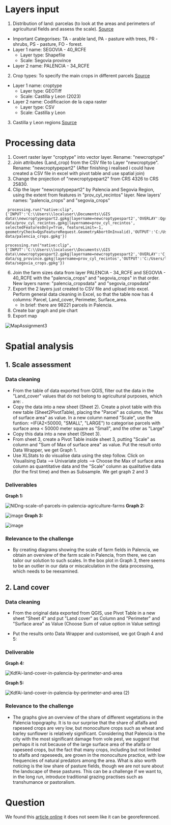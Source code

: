 # Layers input
1. Distribution of land: parcelas (to look at the areas and perimeters of agricultural fields and assess the scale). 
  [Source](https://idecyl.jcyl.es/geonetwork/srv/spa/catalog.search#/metadata/SPAGOBCYLAYGDTSLCPAR2021)
  * Important Categorises: TA - arable land, PA - pasture with trees, PR - shrubs, PS - pasture, FO - forest.
  * Layer 1 name: SEGOVIA - 40_RCFE
    * Layer type: Shapefile
    * Scale: Segovia province
  * Layer 2 name: PALENCIA - 34_RCFE
2. Crop types: To specify the main crops in different parcels
  [Source](https://mcsncyl.itacyl.es/es/descarga)
  * Layer 1 name: croptype
    * Layer type: GEOTiff
    * Scale: Castilla y Leon (2023)
  * Layer 2 name: Codificacion de la capa raster
    * Layer type: CSV
    * Scale: Castilla y Leon
3. Castilla y Leon regions
  [Source]()

# Processing data
1. Covert raster layer "croptype" into vector layer. Rename: "newcroptype"
2. Join attributes (Land_crop) from the CSV file to Layer "newcroptype". Rename: "newcroptypepart2" (After finishing i realised i could have created a CSV file in excel with pivot table and use spatial join)
3. Change the projection of "newcroptypepart2" from CRS 4326 to CRS 25830. 
4. Clip the layer "newcroptypepart2" by Palencia and Segovia Region, using the extent from features in "prov_cyl_recintos" layer. New layers' names: "palencia_crops" and "segovia_crops"
```
 processing.run("native:clip", {'INPUT':'C:\\Users\\localuser\\Documents\\GIS data\\newcroptypespart2.gpkg|layername=newcroptypespart2','OVERLAY':QgsProcessingFeatureSourceDefinition('C:/Users/localuser/Documents/GIS data/prov_cyl_recintos.gpkg|layername=prov_cyl_recintos', selectedFeaturesOnly=True, featureLimit=-1, geometryCheck=QgsFeatureRequest.GeometryAbortOnInvalid),'OUTPUT':'C:/Users/localuser/Documents/GIS data/palencia_crops.gpkg'})

```

```
processing.run("native:clip", {'INPUT':'C:\\Users\\localuser\\Documents\\GIS data\\newcroptypespart2.gpkg|layername=newcroptypespart2','OVERLAY':'C:/Users/localuser/Documents/GIS data/sg_province.gpkg|layername=prov_cyl_recintos','OUTPUT':'C:/Users/localuser/Documents/GIS data/segovia_crops.gpkg'})
```

6. Join the farm sizes data from layer PALENCIA - 34_RCFE and SEGOVIA - 40_RCFE with the "palencia_crops" and "segovia_crops" in that order. New layers name: "palencia_cropsdata" and "segovia_cropsdata"
7. Export the 2 layers just created to CSV file and upload into excel. Perform general data cleaning in Excel, so that the table now has 4 columns: Parcel, Land_cover, Perimeter, Surface_area. 
   * In brief: there are 98221 parcels in Palencia.
8. Create bar graph and pie chart
9. Export map

![MapAssignment3](https://github.com/user-attachments/assets/962f87d1-0d53-4125-bd9d-48691c360128)


# Spatial analysis
## 1. Scale assessment
### Data cleaning
* From the table of data exported from QGIS, filter out the data in the "Land_cover" values that do not belong to agricultural purposes, which are: .
* Copy the data into a new sheet (Sheet 2). Create a pivot table with this new table (Sheet2PivotTable), placing the "Parcel" as column, the "Max of surface area" as value. In a new column named "Scale", use the funtion: =IF(A2<50000, "SMALL", "LARGE") to categorise parcels with surface area < 50000 meter square as "Small", and the other as "Large"
* Copy this data into a new sheet (Sheet 3).
* From sheet 3, create a Pivot Table inside sheet 3, putting "Scale" as column and "Sum of Max of surface area" as value. Put the result onto Data Wrapper, we get Graph 1.
* Use XLStats to do visualise data using the step follow. Click on Visualising Data --> Univariate plots --> Choose the Max of surface area column as quantitative data and the "Scale" column as qualitative data (for the first time) and then as Subsample. We get graph 2 and 3
### Deliverables
**Graph 1:**

  ![NlDng-scale-of-parcels-in-palencia-agriculture-farms](https://github.com/user-attachments/assets/7da86961-f685-4d29-9b53-26f6f830987d)
**Graph 2:**

  ![image](https://github.com/user-attachments/assets/6c77d99f-dc45-4880-ba3a-18ca17cbf6b7)
**Graph 3:**

![image](https://github.com/user-attachments/assets/0beafc3f-9d93-478c-84a1-d43cc30eb8d8)
### Relevance to the challenge
* By creating diagrams showing the scale of farm fields in Palencia, we obtain an overview of the farm scale in Palencia, from there, we can tailor our solution to such scales. In the box plot in Graph 3, there seems to be an outlier in our data or miscalculation in the data processing, which needs to be reexamined. 


## 2. Land cover
### Data cleaning
* From the original data exported from QGIS, use Pivot Table in a new sheet "Sheet 4" and put "Land cover" as Column and "Perimeter" and "Surface area" as Value (Choose Sum of value option in Value setting)
- Put the results onto Data Wrapper and customised, we got Graph 4 and 5:
### Deliverable
**Graph 4:**
    
   ![KdfAi-land-cover-in-palencia-by-perimeter-and-area](https://github.com/user-attachments/assets/d78b14fb-755b-408e-a05c-7e85c38d695a)

**Graph 5:**
    
   ![KdfAi-land-cover-in-palencia-by-perimeter-and-area (2)](https://github.com/user-attachments/assets/bfd3e4fd-53d1-4041-b325-30775ca1edd0)
### Relevance to the challenge
* The graphs give an overview of the share of different vegetations in the Palencia topography. It is to our surprise that the share of alfalfa and rapeseed crops are very low, but monoculture crops such as wheat and barley sunflower is relatively significant. Considering that Palencia is the city with the most significant damage from vole pest, we suggest that perhaps it is not because of the large surface area of the afalfa or rapeseed crops, but the fact that many crops, including but not limited to afalfa and rapeseeds, are grown in the monoculture practice, with low frequencies of natural predators among the area. What is also worth noticing is the low share of pasture fields, though we are not sure about the landscape of these pastures. This can be a challenge if we want to, in the long run, introduce traditional grazing practises such as transhumance or pastoralism.  

# Question 
We found this [article online](https://scijournals.onlinelibrary.wiley.com/doi/full/10.1002/ps.8344)
it does not seem like it can be georeferenced.

